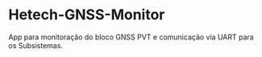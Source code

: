 # Hetech-GNSS-Monitor
App para monitoração do bloco GNSS PVT e comunicação via UART para os Subsistemas.
